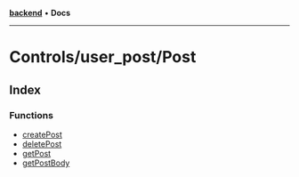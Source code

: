 [**backend**](../../../README.md) • **Docs**

***

# Controls/user\_post/Post

## Index

### Functions

- [createPost](functions/createPost.md)
- [deletePost](functions/deletePost.md)
- [getPost](functions/getPost.md)
- [getPostBody](functions/getPostBody.md)
